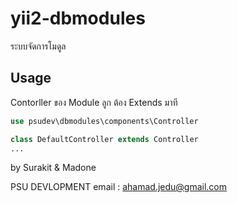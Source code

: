 # yii2-dbmodules
ระบบจัดการโมดูล

## Usage
Contorller ของ Module ลูก ต้อง Extends มาที
```php
use psudev\dbmodules\components\Controller

class DefaultController extends Controller
...
```





by Surakit & Madone

PSU DEVLOPMENT
email : ahamad.jedu@gmail.com
